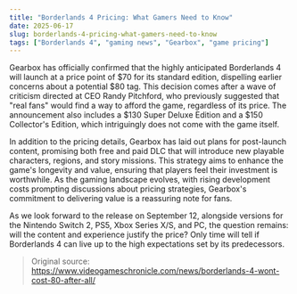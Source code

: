 ```yaml
---
title: "Borderlands 4 Pricing: What Gamers Need to Know"
date: 2025-06-17
slug: borderlands-4-pricing-what-gamers-need-to-know
tags: ["Borderlands 4", "gaming news", "Gearbox", "game pricing"]
---
```


Gearbox has officially confirmed that the highly anticipated Borderlands 4 will launch at a price point of $70 for its standard edition, dispelling earlier concerns about a potential $80 tag. This decision comes after a wave of criticism directed at CEO Randy Pitchford, who previously suggested that "real fans" would find a way to afford the game, regardless of its price. The announcement also includes a $130 Super Deluxe Edition and a $150 Collector's Edition, which intriguingly does not come with the game itself.

In addition to the pricing details, Gearbox has laid out plans for post-launch content, promising both free and paid DLC that will introduce new playable characters, regions, and story missions. This strategy aims to enhance the game's longevity and value, ensuring that players feel their investment is worthwhile. As the gaming landscape evolves, with rising development costs prompting discussions about pricing strategies, Gearbox's commitment to delivering value is a reassuring note for fans.

As we look forward to the release on September 12, alongside versions for the Nintendo Switch 2, PS5, Xbox Series X/S, and PC, the question remains: will the content and experience justify the price? Only time will tell if Borderlands 4 can live up to the high expectations set by its predecessors.

> Original source: https://www.videogameschronicle.com/news/borderlands-4-wont-cost-80-after-all/